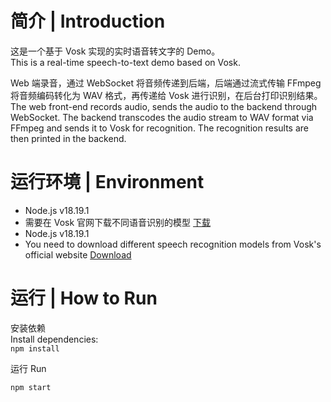 # 简介 | Introduction
这是一个基于 Vosk 实现的实时语音转文字的 Demo。  
This is a real-time speech-to-text demo based on Vosk.

Web 端录音，通过 WebSocket 将音频传递到后端，后端通过流式传输 FFmpeg 将音频编码转化为 WAV 格式，再传递给 Vosk 进行识别，在后台打印识别结果。  
The web front-end records audio, sends the audio to the backend through WebSocket. The backend transcodes the audio stream to WAV format via FFmpeg and sends it to Vosk for recognition. The recognition results are then printed in the backend.

# 运行环境 | Environment
* Node.js v18.19.1
* 需要在 Vosk 官网下载不同语音识别的模型 [下载](https://alphacephei.com/vosk/models)  
* Node.js v18.19.1  
* You need to download different speech recognition models from Vosk's official website [Download](https://alphacephei.com/vosk/models)

# 运行 | How to Run
安装依赖  
Install dependencies:  
`npm install`

运行 
Run

`npm start`
